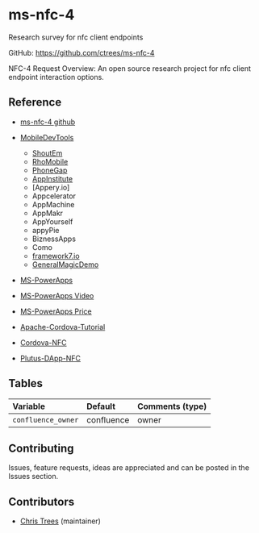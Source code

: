 # ms-nfc-4
Research survey for nfc client endpoints

GitHub: https://github.com/ctrees/ms-nfc-4


NFC-4 Request Overview:
An open source research project for nfc client endpoint interaction options. 

## Reference

- [ms-nfc-4 github](https://github.com/ctrees/ms-nfc-4)


- [MobileDevTools](https://www.techworld.com/picture-gallery/apps-wearables/best-mobile-application-development-platforms-tools-3375307/)
    - [ShoutEm]()
    - [RhoMobile]()
    - [PhoneGap]()
    - [AppInstitute]()
    - [Appery.io]
    - Appcelerator
    - AppMachine
    - AppMakr
    - AppYourself
    - appyPie
    - BiznessApps
    - Como
    - [framework7.io](http://framework7.io/)
    - [GeneralMagicDemo](https://www.youtube.com/watch?v=7PpTVrWSMlY)

- [MS-PowerApps](https://powerapps.microsoft.com/en-us/#)
- [MS-PowerApps Video](https://channel9.msdn.com/events/Ignite/Microsoft-Ignite-Orlando-2017/BRK2098?term=PowerApps)
- [MS-PowerApps Price](https://powerapps.microsoft.com/en-us/pricing/)

- [Apache-Cordova-Tutorial](https://www.anubavam.com/blogs/how-build-your-first-hybrid-mobile-app-apache-cordova)
- [Cordova-NFC](https://github.com/chariotsolutions/phonegap-nfc)

- [Plutus-DApp-NFC](https://plutus.it/public/white-paper.pdf)


## Tables

| Variable   | Default | Comments (type)  |
| :---       | :---    | :---             |
| `confluence_owner` | confluence | owner |


## Contributing

Issues, feature requests, ideas are appreciated and can be posted in the Issues section.

## Contributors

- [Chris Trees](https://github.com/ctrees/) (maintainer)

